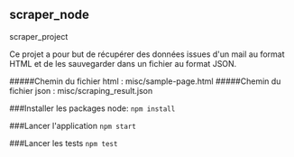## scraper_node
scraper_project

Ce projet a pour but de récupérer des données issues d'un mail au format HTML et de les sauvegarder dans un fichier au format JSON.

#####Chemin du fichier html : misc/sample-page.html
#####Chemin du fichier json : misc/scraping_result.json 

###Installer les packages node:
`npm install`

###Lancer l'application
`npm start`

###Lancer les tests
`npm test`
